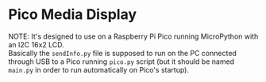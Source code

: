 # Pico Media Display
NOTE: It's designed to use on a Raspberry Pi Pico running MicroPython with an I2C 16x2 LCD.<br>
Basically the ``sendInfo.py`` file is supposed to run on the PC connected through USB to a Pico running ``pico.py`` script (but it should be named ``main.py`` in order to run automatically on Pico's startup).
